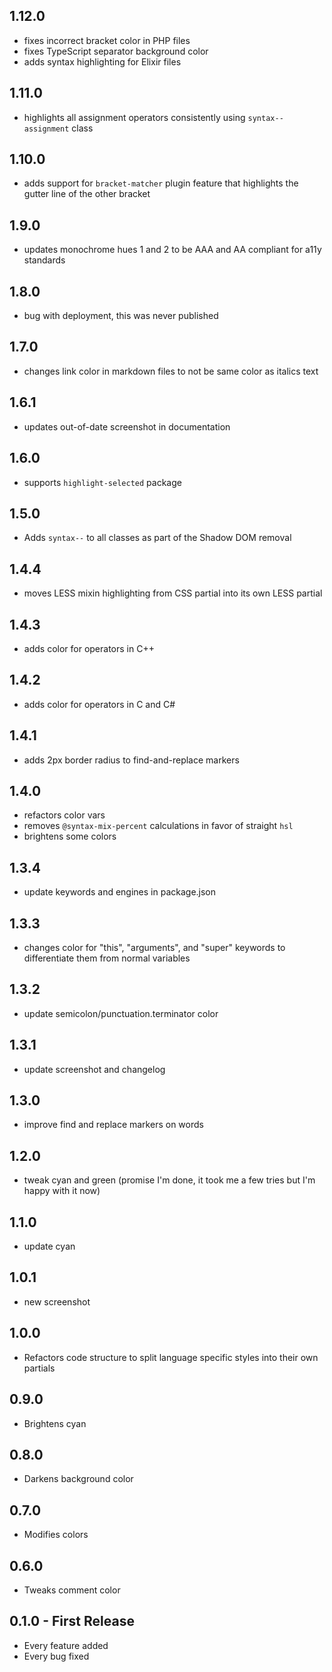 ## 1.12.0
* fixes incorrect bracket color in PHP files
* fixes TypeScript separator background color
* adds syntax highlighting for Elixir files

## 1.11.0
* highlights all assignment operators consistently using `syntax--assignment` class

## 1.10.0
* adds support for `bracket-matcher` plugin feature that highlights the gutter line of the other bracket

## 1.9.0
* updates monochrome hues 1 and 2 to be AAA and AA compliant for a11y standards

## 1.8.0
* bug with deployment, this was never published

## 1.7.0
* changes link color in markdown files to not be same color as italics text

## 1.6.1
* updates out-of-date screenshot in documentation

## 1.6.0
* supports `highlight-selected` package

## 1.5.0
* Adds `syntax--` to all classes as part of the Shadow DOM removal

## 1.4.4
* moves LESS mixin highlighting from CSS partial into its own LESS partial

## 1.4.3
* adds color for operators in C++

## 1.4.2
* adds color for operators in C and C#

## 1.4.1
* adds 2px border radius to find-and-replace markers

## 1.4.0
* refactors color vars
* removes `@syntax-mix-percent` calculations in favor of straight `hsl`
* brightens some colors

## 1.3.4
* update keywords and engines in package.json

## 1.3.3
* changes color for "this", "arguments", and "super" keywords to differentiate them from normal variables

## 1.3.2
* update semicolon/punctuation.terminator color

## 1.3.1
* update screenshot and changelog

## 1.3.0
* improve find and replace markers on words

## 1.2.0
* tweak cyan and green (promise I'm done, it took me a few tries but I'm happy with it now)

## 1.1.0
* update cyan

## 1.0.1
* new screenshot

## 1.0.0
* Refactors code structure to split language specific styles into their own partials

## 0.9.0
* Brightens cyan

## 0.8.0
* Darkens background color

## 0.7.0
* Modifies colors

## 0.6.0
* Tweaks comment color

## 0.1.0 - First Release
* Every feature added
* Every bug fixed
